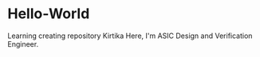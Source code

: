 # Hello-World
Learning creating repository
Kirtika Here, I'm ASIC Design and Verification Engineer.

